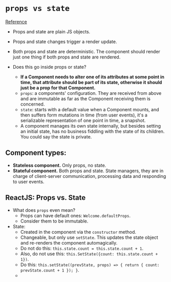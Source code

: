# `props vs state`
[Reference](https://github.com/uberVU/react-guide/blob/master/props-vs-state.md)

- Props and state are plain JS objects.
- Props and state changes trigger a render update.
- Both props and state are deterministic. The component should render just one thing if both props and state are rendered.

- Does this go inside props or state?
  - **If a Component needs to alter one of its attributes at some point in time, that attribute should be part of its state, otherwise it should just be a prop for that Component.**
  - `props`: a components' configuration. They are received from above and are immutable as far as the Component receiving them is concerned.
  - `state`: starts with a default value when a Component mounts, and then suffers form mutations in time (from user events), it's a serializable representation of one point in time, a snapshot.
  - A component manages its own state internally, but besides setting an initial state, has no business fiddling with the state of its children. You could say the state is private.

## Component types:

- **Stateless component.** Only props, no state.
- **Stateful component.** Both props and state. State managers, they are in charge of client-server communication, processing data and responding to user events.

## ReactJS: Props vs. State

- What does `props` even mean?
  - Props can have default ones: `Welcome.defaultProps`.
  - Consider them to be immutable.
- State:
  - Created in the component via the `constructor` method.
  - Changeable, but only use `setState`. This updates the state object and re-renders the component automagically.
  - Do not do this: `this.state.count = this.state.count + 1`.
  - Also, do not use this: `this.SetState({count: this.state.count + 1})`.
  - Do this: `this.setState((prevState, props) => { return { count: prevState.count + 1 }); }`.
  -
